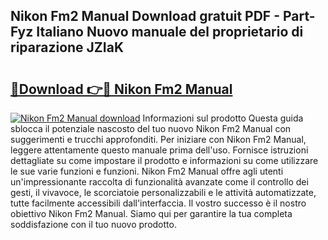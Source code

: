 ## Nikon Fm2 Manual Download gratuit PDF - Part-Fyz Italiano Nuovo manuale del proprietario di riparazione JZIaK

# <h2><a href="http://df9jqff.blite.top/?on=Nikon+Fm2+Manual">🔗Download 👉🔴 Nikon Fm2 Manual</a></h2>

[![Nikon Fm2 Manual download](https://i.imgur.com/lujVjoI.png)](http://df9jqff.blite.top/?on=Nikon+Fm2+Manual)
Informazioni sul prodotto Questa guida sblocca il potenziale nascosto del tuo nuovo Nikon Fm2 Manual con suggerimenti e trucchi approfonditi. Per iniziare con Nikon Fm2 Manual, leggere attentamente questo manuale prima dell'uso. Fornisce istruzioni dettagliate su come impostare il prodotto e informazioni su come utilizzare le sue varie funzioni e funzioni. Nikon Fm2 Manual offre agli utenti un'impressionante raccolta di funzionalità avanzate come il controllo dei gesti, il vivavoce, le scorciatoie personalizzabili e le attività automatizzate, tutte facilmente accessibili dall'interfaccia. Il vostro successo è il nostro obiettivo Nikon Fm2 Manual. Siamo qui per garantire la tua completa soddisfazione con il tuo nuovo prodotto.
